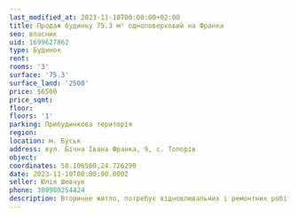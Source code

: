 ```yaml
---
last_modified_at: 2023-11-10T00:00:00+02:00
title: Продаж будинку 75.3 м² одноповерховий на Франка
seo: власник
uid: 1699627862
type: Будинок
rent:
rooms: '3'
surface: '75.3'
surface_land: '2500'
price: $6500
price_sqmt:
floor:
floors: '1'
parking: Прибудинкова територія
region:
location: м. Буськ
address: вул. Бічна Івана Франка, 9, с. Топорів
object:
coordinates: 50.106560,24.726290
date: 2023-11-10T00:00:00.000Z
seller: Юлія Шевчук
phone: 380989254424
description: Вторинне житло, потребує відновлювальних і ремонтних робіт
---
```

